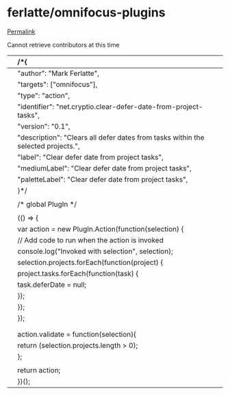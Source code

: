 # ferlatte/omnifocus-plugins

[Permalink](https://github.com/ferlatte/omnifocus-plugins/blob/29e900a6ba8d5bf528931d3756710e423917ee19/clear-defer-date-from-project-tasks.omnijs)

Cannot retrieve contributors at this time

|  | /\*{ |
| :--- | :--- |
|  |  "author": "Mark Ferlatte", |
|  |  "targets": \["omnifocus"\], |
|  |  "type": "action", |
|  |  "identifier": "net.cryptio.clear-defer-date-from-project-tasks", |
|  |  "version": "0.1", |
|  |  "description": "Clears all defer dates from tasks within the selected projects.", |
|  |  "label": "Clear defer date from project tasks", |
|  |  "mediumLabel": "Clear defer date from project tasks", |
|  |  "paletteLabel": "Clear defer date from project tasks", |
|  |  }\*/ |
|  |  |
|  | /\* global PlugIn \*/ |
|  |  |
|  | \(\(\) =&gt; { |
|  |  var action = new PlugIn.Action\(function\(selection\) { |
|  |  // Add code to run when the action is invoked |
|  |  console.log\("Invoked with selection", selection\); |
|  |  selection.projects.forEach\(function\(project\) { |
|  |  project.tasks.forEach\(function\(task\) { |
|  |  task.deferDate = null; |
|  |  }\); |
|  |  }\); |
|  |  }\); |
|  |  |
|  |  |
|  |  action.validate = function\(selection\){ |
|  |  return \(selection.projects.length &gt; 0\); |
|  |  }; |
|  |  |
|  |  return action; |
|  | }\)\(\); |

